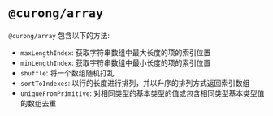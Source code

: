 # `@curong/array`

`@curong/array` 包含以下的方法:

- `maxLengthIndex`: 获取字符串数组中最大长度的项的索引位置
- `minLengthIndex`: 获取字符串数组中最小长度的项的索引位置
- `shuffle`: 将一个数组随机打乱
- `sortToIndexes`: 以行的长度进行排列，并以升序的排列方式返回索引数组
- `uniqueFromPrimitive`: 对相同类型的基本类型的值或包含相同类型基本类型值的数组去重
